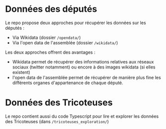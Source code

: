 # Données des députés

Le repo propose deux approches pour récupérer les données sur les députés :

- Via Wikidata (dossier `/opendata/`)
- Via l'open data de l'assemblée (dossier `/wikidata/`)

Les deux approches offrent des avantages :

- Wikidata permet de récupérer des informations relatives aux réseaux sociaux (twitter notamment) ou encore à des images wikidata (si elles existent)
- l'open data de l'assemblée permet de récupérer de manière plus fine les différents organes d'appartenance de chaque député.

# Données des Tricoteuses

Le repo contient aussi du code Typescript pour lire et explorer les données des Tricoteuses (dans `/tricoteuses_exploration/`)
